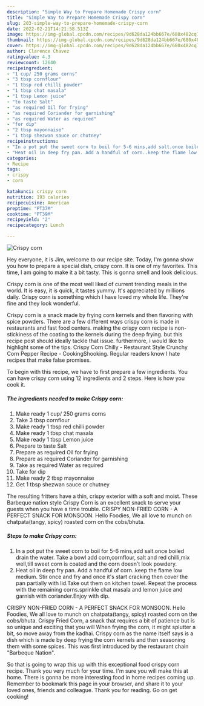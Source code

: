 ```yaml
---
description: "Simple Way to Prepare Homemade Crispy corn"
title: "Simple Way to Prepare Homemade Crispy corn"
slug: 203-simple-way-to-prepare-homemade-crispy-corn
date: 2022-02-21T14:21:58.513Z
image: https://img-global.cpcdn.com/recipes/9d628da124bb667e/680x482cq70/crispy-corn-recipe-main-photo.jpg
thumbnail: https://img-global.cpcdn.com/recipes/9d628da124bb667e/680x482cq70/crispy-corn-recipe-main-photo.jpg
cover: https://img-global.cpcdn.com/recipes/9d628da124bb667e/680x482cq70/crispy-corn-recipe-main-photo.jpg
author: Clarence Chavez
ratingvalue: 4.3
reviewcount: 12640
recipeingredient:
- "1 cup/ 250 grams corns"
- "3 tbsp cornflour"
- "1 tbsp red chilli powder"
- "1 tbsp chat masala"
- "1 tbsp Lemon juice"
- "to taste Salt"
- "as required Oil for frying"
- "as required Coriander for garnishing"
- "as required Water as required"
- "for dip"
- "2 tbsp mayonnaise"
- "1 tbsp shezwan sauce or chutney"
recipeinstructions:
- "In a pot put the sweet corn to boil for 5-6 mins,add salt.once boiled drain the water. Take a bowl add corn,cornflour, salt and red chilli,mix well,till sweet corn is coated and the corn doesn&#39;t look powdery."
- "Heat oil in deep fry pan. Add a handful of corn..keep the flame low medium. Stir once and fry and once it&#39;s start cracking then cover the pan partially with lid.Take out them on kitchen towel. Repeat the process with the remaining corns.sprinkle chat masala and lemon juice and garnish with coriander.Enjoy with dip."
categories:
- Recipe
tags:
- crispy
- corn

katakunci: crispy corn 
nutrition: 193 calories
recipecuisine: American
preptime: "PT37M"
cooktime: "PT39M"
recipeyield: "2"
recipecategory: Lunch

---
```



![Crispy corn](https://img-global.cpcdn.com/recipes/9d628da124bb667e/680x482cq70/crispy-corn-recipe-main-photo.jpg)

Hey everyone, it is Jim, welcome to our recipe site. Today, I'm gonna show you how to prepare a special dish, crispy corn. It is one of my favorites. This time, I am going to make it a bit tasty. This is gonna smell and look delicious.

Crispy corn is one of the most well liked of current trending meals in the world. It is easy, it is quick, it tastes yummy. It's appreciated by millions daily. Crispy corn is something which I have loved my whole life. They're fine and they look wonderful.

Crispy corn is a snack made by frying corn kernels and then flavoring with spice powders. There are a few different ways crispy corn is made in restaurants and fast food centers. making the crispy corn recipe is non-stickiness of the coating to the kernels during the deep frying. but this recipe post should ideally tackle that issue. furthermore, i would like to highlight some of the tips. Crispy Corn Chilly - Restaurant Style Crunchy Corn Pepper Recipe - CookingShooking. Regular readers know I hate recipes that make false promises.


To begin with this recipe, we have to first prepare a few ingredients. You can have crispy corn using 12 ingredients and 2 steps. Here is how you cook it.

<!--inarticleads1-->

##### The ingredients needed to make Crispy corn:

1. Make ready 1 cup/ 250 grams corns
1. Take 3 tbsp cornflour
1. Make ready 1 tbsp red chilli powder
1. Make ready 1 tbsp chat masala
1. Make ready 1 tbsp Lemon juice
1. Prepare to taste Salt
1. Prepare as required Oil for frying
1. Prepare as required Coriander for garnishing
1. Take as required Water as required
1. Take for dip
1. Make ready 2 tbsp mayonnaise
1. Get 1 tbsp shezwan sauce or chutney


The resulting fritters have a thin, crispy exterior with a soft and moist. These Barbeque nation style Crispy Corn is an excellent snack to serve your guests when you have a time trouble. CRISPY NON-FRIED CORN - A PERFECT SNACK FOR MONSOON. Hello Foodies, We all love to munch on chatpata(tangy, spicy) roasted corn on the cobs/bhuta. 

<!--inarticleads2-->

##### Steps to make Crispy corn:

1. In a pot put the sweet corn to boil for 5-6 mins,add salt.once boiled drain the water. Take a bowl add corn,cornflour, salt and red chilli,mix well,till sweet corn is coated and the corn doesn&#39;t look powdery.
1. Heat oil in deep fry pan. Add a handful of corn..keep the flame low medium. Stir once and fry and once it&#39;s start cracking then cover the pan partially with lid.Take out them on kitchen towel. Repeat the process with the remaining corns.sprinkle chat masala and lemon juice and garnish with coriander.Enjoy with dip.


CRISPY NON-FRIED CORN - A PERFECT SNACK FOR MONSOON. Hello Foodies, We all love to munch on chatpata(tangy, spicy) roasted corn on the cobs/bhuta. Crispy Fried Corn, a snack that requires a bit of patience but is so unique and exciting that you will When frying the corn, it might splutter a bit, so move away from the kadhai. Crispy corn as the name itself says is a dish which is made by deep frying the corn kernels and then seasoning them with some spices. This was first introduced by the restaurant chain &#34;Barbeque Nation&#34;. 

So that is going to wrap this up with this exceptional food crispy corn recipe. Thank you very much for your time. I'm sure you will make this at home. There is gonna be more interesting food in home recipes coming up. Remember to bookmark this page in your browser, and share it to your loved ones, friends and colleague. Thank you for reading. Go on get cooking!
